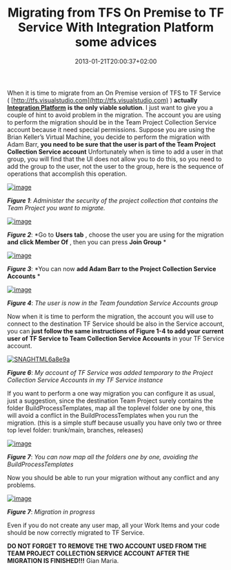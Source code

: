 ﻿---
title: "Migrating from TFS On Premise to TF Service With Integration Platform some advices"
description: ""
date: 2013-01-21T20:00:37+02:00
draft: false
tags: [Visual Studio ALM]
categories: [Tfs]
---
When it is time to migrate from an On Premise version of TFS to TF Service ( [http://tfs.visualstudio.com](http://tfs.visualstudio.com) )  **actually** [**Integration Platform**](http://visualstudiogallery.msdn.microsoft.com/eb77e739-c98c-4e36-9ead-fa115b27fefe) **is the only viable solution**. I just want to give you a couple of hint to avoid problem in the migration. The account you are using to perform the migration should be in the Team Project Collection Service account because it need special permissions. Suppose you are using the Brian Keller’s Virtual Machine, you decide to perform the migration with Adam Barr,  **you need to be sure that the user is part of the Team Project Collection Service account** Unfortunately when is time to add a user in that group, you will find that the UI does not allow you to do this, so you need to add the group to the user, not the user to the group, here is the sequence of operations that accomplish this operation.

[![image](https://www.codewrecks.com/blog/wp-content/uploads/2013/01/image_thumb.png "image")](https://www.codewrecks.com/blog/wp-content/uploads/2013/01/image.png)

 ***Figure 1***: *Administer the security of the project collection that contains the Team Project you want to migrate.*

[![image](https://www.codewrecks.com/blog/wp-content/uploads/2013/01/image_thumb1.png "image")](https://www.codewrecks.com/blog/wp-content/uploads/2013/01/image1.png)

 ***Figure 2***: *Go to  **Users tab** , choose the user you are using for the migration  **and click Member Of** , then you can press  **Join Group** *

[![image](https://www.codewrecks.com/blog/wp-content/uploads/2013/01/image_thumb2.png "image")](https://www.codewrecks.com/blog/wp-content/uploads/2013/01/image2.png)

 ***Figure 3***: *You can now  **add Adam Barr to the Project Collection Service Accounts** *

[![image](https://www.codewrecks.com/blog/wp-content/uploads/2013/01/image_thumb3.png "image")](https://www.codewrecks.com/blog/wp-content/uploads/2013/01/image3.png)

 ***Figure 4***: *The user is now in the Team foundation Service Accounts group*

Now when it is time to perform the migration, the account you will use to connect to the destination TF Service should be also in the Service account, you can  **just follow the same instructions of Figure 1-4 to add your current user of TF Service to Team Collection Service Accounts** in your TF Service account.

[![SNAGHTML6a8e9a](https://www.codewrecks.com/blog/wp-content/uploads/2013/01/SNAGHTML6a8e9a_thumb.png "SNAGHTML6a8e9a")](https://www.codewrecks.com/blog/wp-content/uploads/2013/01/SNAGHTML6a8e9a.png)

 ***Figure 6***: *My account of TF Service was added temporary to the Project Collection Service Accounts in my TF Service instance*

If you want to perform a one way migration you can configure it as usual, just a suggestion, since the destination Team Project surely contains the folder BuildProcessTemplates, map all the toplevel folder one by one, this will avoid a conflict in the BuildProcessTemplates when you run the migration. (this is a simple stuff because usually you have only two or three top level folder: trunk/main, branches, releases)

[![image](https://www.codewrecks.com/blog/wp-content/uploads/2013/01/image_thumb5.png "image")](https://www.codewrecks.com/blog/wp-content/uploads/2013/01/image5.png)

 ***Figure 7***: *You can now map all the folders one by one, avoiding the BuildProcessTemplates*

Now you should be able to run your migration without any conflict and any problems.

[![image](https://www.codewrecks.com/blog/wp-content/uploads/2013/01/image_thumb6.png "image")](https://www.codewrecks.com/blog/wp-content/uploads/2013/01/image6.png)

 ***Figure 7***: *Migration in progress*

Even if you do not create any user map, all your Work Items and your code should be now correctly migrated to TF Service.

 **DO NOT FORGET TO REMOVE THE TWO ACCOUNT USED FROM THE TEAM PROJECT COLLECTION SERVICE ACCOUNT AFTER THE MIGRATION IS FINISHED!!!** Gian Maria.

